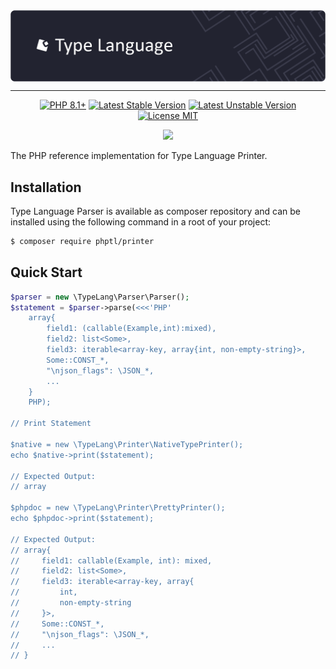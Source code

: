<a href="https://github.com/php-type-language" target="_blank">
    <picture>
        <img align="center" src="https://github.com/php-type-language/.github/blob/master/assets/dark.png?raw=true">
    </picture>
</a>

---

<p align="center">
    <a href="https://packagist.org/packages/phptl/printer"><img src="https://poser.pugx.org/phptl/printer/require/php?style=for-the-badge" alt="PHP 8.1+"></a>
    <a href="https://packagist.org/packages/phptl/printer"><img src="https://poser.pugx.org/phptl/printer/version?style=for-the-badge" alt="Latest Stable Version"></a>
    <a href="https://packagist.org/packages/phptl/printer"><img src="https://poser.pugx.org/phptl/printer/v/unstable?style=for-the-badge" alt="Latest Unstable Version"></a>
    <a href="https://raw.githubusercontent.com/php-type-language/printer/blob/master/LICENSE"><img src="https://poser.pugx.org/phptl/printer/license?style=for-the-badge" alt="License MIT"></a>
</p>
<p align="center">
    <a href="https://github.com/php-type-language/printer/actions"><img src="https://github.com/php-type-language/printer/workflows/tests/badge.svg"></a>
</p>

The PHP reference implementation for Type Language Printer.

## Installation

Type Language Parser is available as composer repository and can be installed
using the following command in a root of your project:

```sh
$ composer require phptl/printer
```

## Quick Start

```php
$parser = new \TypeLang\Parser\Parser();
$statement = $parser->parse(<<<'PHP'
    array{
        field1: (callable(Example,int):mixed),
        field2: list<Some>,
        field3: iterable<array-key, array{int, non-empty-string}>,
        Some::CONST_*,
        "\njson_flags": \JSON_*,
        ...
    }
    PHP);

// Print Statement

$native = new \TypeLang\Printer\NativeTypePrinter();
echo $native->print($statement);

// Expected Output:
// array

$phpdoc = new \TypeLang\Printer\PrettyPrinter();
echo $phpdoc->print($statement);

// Expected Output:
// array{
//     field1: callable(Example, int): mixed,
//     field2: list<Some>,
//     field3: iterable<array-key, array{
//         int,
//         non-empty-string
//     }>,
//     Some::CONST_*,
//     "\njson_flags": \JSON_*,
//     ...
// }
```
